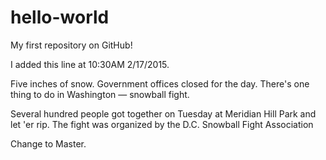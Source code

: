 hello-world
===========

My first repository on GitHub!


I added this line at 10:30AM 2/17/2015.

Five inches of snow. Government offices closed for the day. There's one thing to do in Washington — snowball fight. 

Several hundred people got together on Tuesday at Meridian Hill Park and let 'er rip. The fight was organized by the D.C. Snowball Fight Association

Change to Master.

